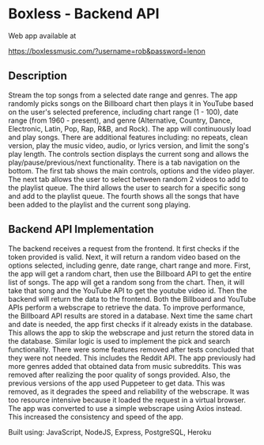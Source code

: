 # Boxless - Backend API

Web app available at

https://boxlessmusic.com/?username=rob&password=lenon

## Description

Stream the top songs from a selected date range and genres. The app randomly picks songs on the Billboard chart then plays it in YouTube based on the user's selected preference, including chart range (1 - 100), date range (from 1960 - present), and genre (Alternative, Country, Dance, Electronic, Latin, Pop, Rap, R&B, and Rock). The app will continuously load and play songs. There are additional features including: no repeats, clean version, play the music video, audio, or lyrics version, and limit the song's play length. The controls section displays the current song and allows the play/pause/previous/next functionality. There is a tab navigation on the bottom. The first tab shows the main controls, options and the video player. The next tab allows the user to select between random 2 videos to add to the playlist queue. The third allows the user to search for a specific song and add to the playlist queue. The fourth shows all the songs that have been added to the playlist and the current song playing.

## Backend API Implementation

The backend receives a request from the frontend. It first checks if the token provided is valid. Next, it will return a random video based on the options selected, including genre, date range, chart range and more. First, the app will get a random chart, then use the Billboard API to get the entire list of songs. The app will get a random song from the chart. Then, it will take that song and the YouTube API to get the youtube video id. Then the backend will return the data to the frontend. Both the Billboard and YouTube APIs perform a webscrape to retrieve the data. To improve performance, the Billboard API results are stored in a database. Next time the same chart and date is needed, the app first checks if it already exists in the database. This allows the app to skip the webscrape and just return the stored data in the database. Similar logic is used to implement the pick and search functionality. There were some features removed after tests concluded that they were not needed. This includes the Reddit API. The app previously had more genres added that obtained data from music subreddits. This was removed after realizing the poor quality of songs provided. Also, the previous versions of the app used Puppeteer to get data. This was removed, as it degrades the speed and reliability of the webscrape. It was too resource intensive because it loaded the request in a virtual browser. The app was converted to use a simple webscrape using Axios instead. This increased the consistency and speed of the app.

Built using: JavaScript, NodeJS, Express, PostgreSQL, Heroku

